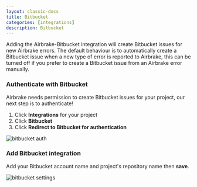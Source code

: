 ```yaml
---
layout: classic-docs
title: Bitbucket
categories: [integrations]
description: Bitbucket
---
```

Adding the Airbrake-Bitbucket integration will create Bitbucket issues for new
Airbrake errors.
The default behaviour is to automatically create a Bitbucket issue when a new
type of error is reported to Airbrake, this can be turned off if you prefer to
create a Bitbucket issue from an Airbrake error manually.

### Authenticate with Bitbucket
Airbrake needs permission to create Bitbucket issues for your project, our next
step is to authenticate!

1. Click **Integrations** for your project
2. Click **Bitbucket**
3. Click **Redirect to Bitbucket for authentication**

![bitbucket auth](/docs/assets/img/docs/integrations/bitbucket_auth.png)

### Add Bitbucket integration
Add your Bitbucket account name and project's repository name then **save**.

![bitbucket settings](/docs/assets/img/docs/integrations/bitbucket_settings.png)
